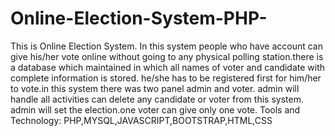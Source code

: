 # Online-Election-System-PHP-
 This is Online Election System. In this system people who have account can give his/her vote online without going to any physical polling station.there is a database which maintained in which all names of voter and candidate with complete information is stored. he/she has to be registered first for him/her to vote.in this system there was two panel admin and voter. admin will handle all activities can delete any candidate or voter from this system. admin will set the election.one voter can give only one vote.
Tools and Technology: PHP,MYSQL,JAVASCRIPT,BOOTSTRAP,HTML,CSS
